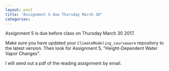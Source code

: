 ```yaml
---
layout: post
title: "Assignment 5 due Thursday March 30"
categories:
---
```


Assignment 5 is due before class on Thursday March 30 2017.

Make sure you have updated your `ClimateModeling_courseware` repository to the latest version. Then look for Assignment 5, "Height-Dependent Water Vapor Changes".

I will send out a pdf of the reading assignment by email.
